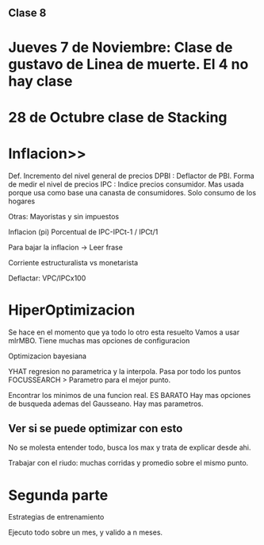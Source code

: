 ## Clase 8 

# Jueves 7 de Noviembre: Clase de gustavo de Linea de muerte. El 4 no hay clase

# 28 de Octubre clase de Stacking

# Inflacion>> 

Def. Incremento del nivel general de precios
DPBI : Deflactor de PBI. Forma de medir el nivel de precios 
IPC : Indice precios consumidor. Mas usada porque usa como base una canasta de consumidores. Solo consumo de los hogares

Otras: Mayoristas y sin impuestos

Inflacion (pi) Porcentual de IPC-IPCt-1 / IPCt/1

Para bajar la inflacion -> Leer frase

Corriente estructuralista vs monetarista

Deflactar:
VPC/IPCx100

# HiperOptimizacion

Se hace en el momento que ya todo lo otro esta resuelto
Vamos a usar mlrMBO. Tiene muchas mas opciones de configuracion

Optimizacion bayesiana

YHAT regresion no parametrica y la interpola. Pasa por todo los puntos
FOCUSSEARCH > Parametro para el mejor punto.

Encontrar los minimos de una funcion real.
ES BARATO
Hay mas opciones de busqueda ademas del Gausseano.
Hay mas parametros.
## Ver si se puede optimizar con esto

No se molesta entender todo, busca los max y trata de explicar desde ahi.

Trabajar con el riudo: muchas corridas y promedio sobre el mismo punto.

# Segunda parte
Estrategias de entrenamiento

Ejecuto todo sobre un mes, y valido a n meses.





